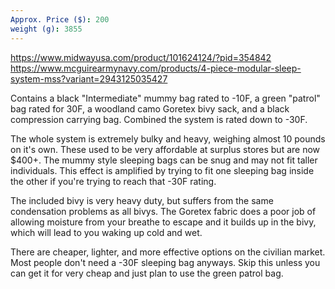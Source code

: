 ```yaml
---
Approx. Price ($): 200
weight (g): 3855
---
```

https://www.midwayusa.com/product/101624124/?pid=354842
https://www.mcguirearmynavy.com/products/4-piece-modular-sleep-system-mss?variant=2943125035427

Contains a black "Intermediate" mummy bag rated to -10F, a green "patrol" bag rated for 30F, a woodland camo Goretex bivy sack, and a black compression carrying bag. Combined the system is rated down to -30F.

The whole system is extremely bulky and heavy, weighing almost 10 pounds on it's own. These used to be very affordable at surplus stores but are now $400+. The mummy style sleeping bags can be snug and may not fit taller individuals. This effect is amplified by trying to fit one sleeping bag inside the other if you're trying to reach that -30F rating.

The included bivy is very heavy duty, but suffers from the same condensation problems as all bivys. The Goretex fabric does a poor job of allowing moisture from your breathe to escape and it builds up in the bivy, which will lead to you waking up cold and wet.

There are cheaper, lighter, and more effective options on the civilian market. Most people don't need a -30F sleeping bag anyways. Skip this unless you can get it for very cheap and just plan to use the green patrol bag.